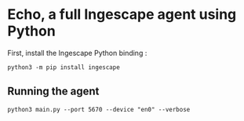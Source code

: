 # Echo, a full Ingescape agent using Python


First, install the Ingescape Python binding :

    python3 -m pip install ingescape


## Running the agent

    python3 main.py --port 5670 --device "en0" --verbose
